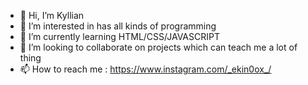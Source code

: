 - 👋 Hi, I’m Kyllian
- 👀 I’m interested in has all kinds of programming
- 🌱 I’m currently learning HTML/CSS/JAVASCRIPT
- 💞️ I’m looking to collaborate on projects which can teach me a lot of thing
- 📫 How to reach me : https://www.instagram.com/_ekin0ox_/

<!---
EkinOox/EkinOox is a ✨ special ✨ repository because its `README.md` (this file) appears on your GitHub profile.
You can click the Preview link to take a look at your changes.
--->
